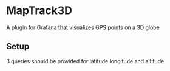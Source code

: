 # MapTrack3D

A plugin for Grafana that visualizes GPS points on a 3D globe


## Setup

3 queries should be provided for latitude longitude and altitude